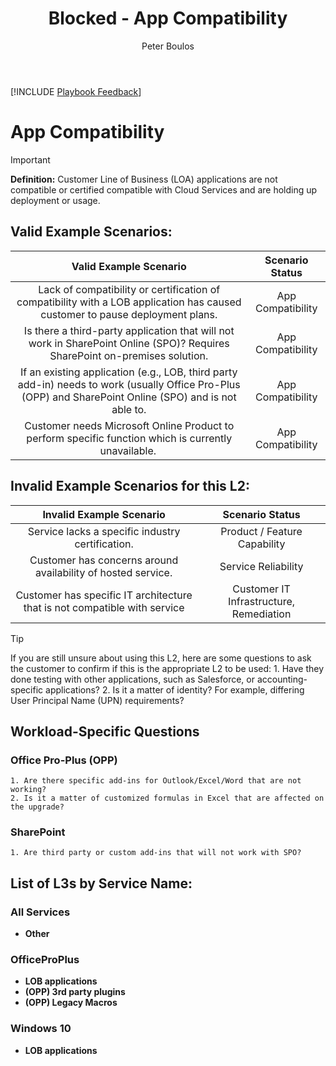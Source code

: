 ﻿---
# required metadata
title: Blocked - App Compatibility
description: Blocked - App Compatibility
author: Peter Boulos
ms.author: pboulos
manager: eduardod 
ms.date: 9/25/2019
ms.topic: playbook 
ms.prod: non-product-specific 
ms.custom: internal-playbook 
ft.audience: internal 
ft.owner: pboulos
---
[!INCLUDE [Playbook Feedback](./includes/questions-feedback.md)] 

# App Compatibility

> [!IMPORTANT]
> **Definition:** Customer Line of Business (LOA) applications are not compatible or certified compatible with Cloud Services and are holding up deployment or usage.

## Valid Example Scenarios:
| Valid Example Scenario | Scenario Status |
| :--: | :--: |
| Lack of compatibility or certification of compatibility with a LOB application has caused customer to pause deployment plans. | App Compatibility |
| Is there a third-party application that will not work in SharePoint Online (SPO)? Requires SharePoint on-premises solution. | App Compatibility |
| If an existing application (e.g., LOB, third party add-in) needs to work (usually Office Pro-Plus (OPP) and SharePoint Online (SPO) and is not able to. | App Compatibility |
| Customer needs Microsoft Online Product to perform specific function which is currently unavailable.  | App Compatibility |


## Invalid Example Scenarios for this L2:
| Invalid Example Scenario | Scenario Status |
| :--: | :--: |
| Service lacks a specific industry certification. | Product / Feature Capability |
| Customer has concerns around availability of hosted service. | Service Reliability |
| Customer has specific IT architecture that is not compatible with service | Customer IT Infrastructure, Remediation |


> [!TIP]
> If you are still unsure about using this L2, here are some questions to ask the customer to confirm if this is the appropriate L2 to be used:
>    1.​ Have they done testing with other applications, such as Salesforce, or accounting-specific applications?
>    2. Is it a matter of identity? For example, differing User Principal Name (UPN) requirements?​
>    
>    

## Workload-Specific Questions
### Office Pro-Plus (OPP)
    1. Are there specific add-ins for Outlook/Excel/Word that are not working? 
    2. Is it a matter of customized formulas in Excel that are affected on the upgrade?​
    
    
### SharePoint
    1. Are third party or custom add-ins that will not work with SPO?




## List of L3s by Service Name:

### All Services
- **Other**
### OfficeProPlus
- **LOB applications**
- **(OPP) 3rd party plugins**
- **(OPP) Legacy Macros**
### Windows 10
- **LOB applications**
